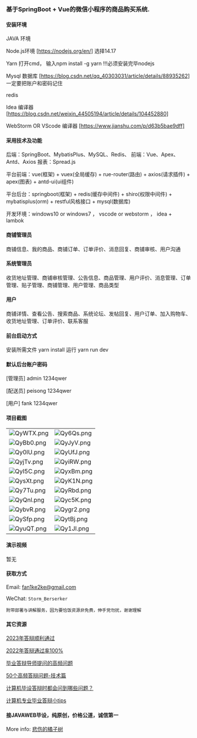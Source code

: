 ### 基于SpringBoot + Vue的微信小程序的商品购买系统.

#### 安装环境

JAVA 环境 

Node.js环境 [https://nodejs.org/en/] 选择14.17

Yarn 打开cmd， 输入npm install -g yarn !!!必须安装完毕nodejs

Mysql 数据库 [https://blog.csdn.net/qq_40303031/article/details/88935262] 一定要把账户和密码记住

redis

Idea 编译器 [https://blog.csdn.net/weixin_44505194/article/details/104452880]

WebStorm OR VScode 编译器 [https://www.jianshu.com/p/d63b5bae9dff]

#### 采用技术及功能

后端：SpringBoot、MybatisPlus、MySQL、Redis、
前端：Vue、Apex、Antd、Axios
报表：Spread.js

平台前端：vue(框架) + vuex(全局缓存) + rue-router(路由) + axios(请求插件) + apex(图表)  + antd-ui(ui组件)

平台后台：springboot(框架) + redis(缓存中间件) + shiro(权限中间件) + mybatisplus(orm) + restful风格接口 + mysql(数据库)

开发环境：windows10 or windows7 ， vscode or webstorm ， idea + lambok

#### 商铺管理员
商铺信息、我的商品、商铺订单、订单评价、消息回复、商铺审核、用户沟通

#### 系统管理员
收货地址管理、商铺审核管理、公告信息、商品管理、用户评价、消息管理、订单管理、贴子管理、商铺管理、用户管理、商品类型

#### 用户
商铺详情、查看公告、搜索商品、系统论坛、发帖回复、用户订单、加入购物车、收货地址管理、订单评价、联系客服


#### 前台启动方式
安装所需文件 yarn install 
运行 yarn run dev

#### 默认后台账户密码
[管理员]
admin
1234qwer

[配送员]
peisong
1234qwer

[用户]
fank
1234qwer

#### 项目截图

|  |  |
|---------------------|---------------------|
|![QyWTX.png](https://i0.imgs.ovh/2024/03/09/QyWTX.png) | ![Qy6Qs.png](https://i0.imgs.ovh/2024/03/09/Qy6Qs.png) |
|![QyBb0.png](https://i0.imgs.ovh/2024/03/09/QyBb0.png) | ![QyJyV.png](https://i0.imgs.ovh/2024/03/09/QyJyV.png) |
|![Qy0lU.png](https://i0.imgs.ovh/2024/03/09/Qy0lU.png) | ![QyUfJ.png](https://i0.imgs.ovh/2024/03/09/QyUfJ.png) |
|![QyjTv.png](https://i0.imgs.ovh/2024/03/09/QyjTv.png) | ![QyiRW.png](https://i0.imgs.ovh/2024/03/09/QyiRW.png) |
|![QyI5C.png](https://i0.imgs.ovh/2024/03/09/QyI5C.png) | ![QyxBm.png](https://i0.imgs.ovh/2024/03/09/QyxBm.png) |
|![QysXt.png](https://i0.imgs.ovh/2024/03/09/QysXt.png) | ![QyK1N.png](https://i0.imgs.ovh/2024/03/09/QyK1N.png) |
|![Qy7Tu.png](https://i0.imgs.ovh/2024/03/09/Qy7Tu.png) | ![QyRbd.png](https://i0.imgs.ovh/2024/03/09/QyRbd.png) |
|![QyQnl.png](https://i0.imgs.ovh/2024/03/09/QyQnl.png) | ![Qyc5K.png](https://i0.imgs.ovh/2024/03/09/Qyc5K.png) |
|![QybvR.png](https://i0.imgs.ovh/2024/03/09/QybvR.png) | ![Qygr2.png](https://i0.imgs.ovh/2024/03/09/Qygr2.png) |
|![QySfp.png](https://i0.imgs.ovh/2024/03/09/QySfp.png) | ![QytBj.png](https://i0.imgs.ovh/2024/03/09/QytBj.png) |
|![QyuQT.png](https://i0.imgs.ovh/2024/03/09/QyuQT.png) | ![Qy1JI.png](https://i0.imgs.ovh/2024/03/09/Qy1JI.png) |


#### 演示视频

暂无

#### 获取方式

Email: fan1ke2ke@gmail.com

WeChat: `Storm_Berserker`

`附带部署与讲解服务，因为要恰饭资源非免费，伸手党勿扰，谢谢理解`

#### 其它资源

[2023年答辩顺利通过](https://berserker287.github.io/2023/06/14/2023%E5%B9%B4%E7%AD%94%E8%BE%A9%E9%A1%BA%E5%88%A9%E9%80%9A%E8%BF%87/)

[2022年答辩通过率100%](https://berserker287.github.io/2022/05/25/%E9%A1%B9%E7%9B%AE%E4%BA%A4%E6%98%93%E8%AE%B0%E5%BD%95/)

[毕业答辩导师提问的高频问题](https://berserker287.github.io/2023/06/13/%E6%AF%95%E4%B8%9A%E7%AD%94%E8%BE%A9%E5%AF%BC%E5%B8%88%E6%8F%90%E9%97%AE%E7%9A%84%E9%AB%98%E9%A2%91%E9%97%AE%E9%A2%98/)

[50个高频答辩问题-技术篇](https://berserker287.github.io/2023/06/13/50%E4%B8%AA%E9%AB%98%E9%A2%91%E7%AD%94%E8%BE%A9%E9%97%AE%E9%A2%98-%E6%8A%80%E6%9C%AF%E7%AF%87/)

[计算机毕设答辩时都会问到哪些问题？](https://www.zhihu.com/question/31020988)

[计算机专业毕业答辩小tips](https://zhuanlan.zhihu.com/p/145911029)

#### 接JAVAWEB毕设，纯原创，价格公道，诚信第一

More info: [悲伤的橘子树](https://berserker287.github.io/)
